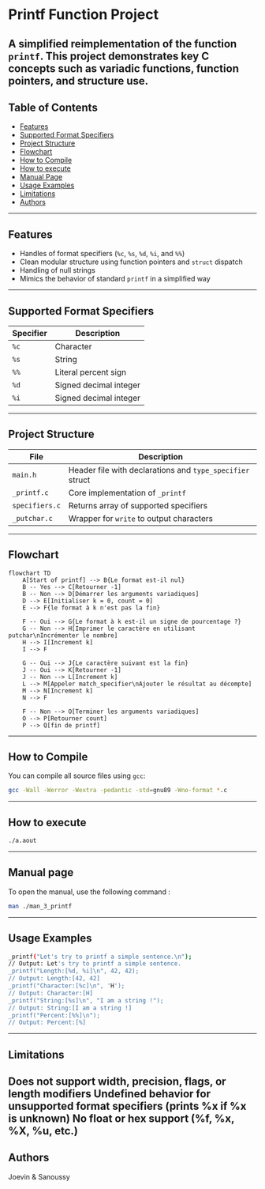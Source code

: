 # Printf Function Project
A simplified reimplementation of the function `printf`. This project demonstrates key C concepts such as variadic functions, function pointers, and structure use.
---
## Table of Contents
- [Features](#features)
- [Supported Format Specifiers](#supported-format-specifiers)
- [Project Structure](#project-structure)
- [Flowchart](#flowchart)
- [How to Compile](#how-to-compile)
- [How to execute](#how-to-execute)
- [Manual Page](#Manual-page)
- [Usage Examples](#usage-examples)
- [Limitations](#limitations)
- [Authors](#authors)
---
## Features
- Handles of format specifiers (`%c`, `%s`, `%d`, `%i`, and `%%`)
- Clean modular structure using function pointers and `struct` dispatch
- Handling of null strings
- Mimics the behavior of standard `printf` in a simplified way
---
## Supported Format Specifiers
| Specifier | Description                   |
|-----------|-------------------------------|
| `%c`      | Character                     |
| `%s`      | String                        |
| `%%`      | Literal percent sign          |
| `%d`      | Signed decimal integer        |
| `%i`      | Signed decimal integer        |
---
## Project Structure
| File               | Description |
|--------------------|-------------|
| `main.h`           | Header file with declarations and `type_specifier` struct |
| `_printf.c`        | Core implementation of `_printf` |
| `specifiers.c`     | Returns array of supported specifiers |
| `_putchar.c`       | Wrapper for `write` to output characters |
---
## Flowchart

```mermaid
flowchart TD
    A[Start of printf] --> B{Le format est-il nul}
    B -- Yes --> C[Retourner -1]
    B -- Non --> D[Démarrer les arguments variadiques]
    D --> E[Initialiser k = 0, count = 0]
    E --> F{le format à k n'est pas la fin}

    F -- Oui --> G{Le format à k est-il un signe de pourcentage ?}
    G -- Non --> H[Imprimer le caractère en utilisant putchar\nIncrémenter le nombre]
    H --> I[Increment k]
    I --> F

    G -- Oui --> J{Le caractère suivant est la fin}
    J -- Oui --> K[Retourner -1]
    J -- Non --> L[Increment k]
    L --> M[Appeler match_specifier\nAjouter le résultat au décompte]
    M --> N[Increment k]
    N --> F

    F -- Non --> O[Terminer les arguments variadiques]
    O --> P[Retourner count]
    P --> Q[fin de printf]
```
---
## How to Compile
You can compile all source files using `gcc`:
```bash
gcc -Wall -Werror -Wextra -pedantic -std=gnu89 -Wno-format *.c
```
---
## How to execute
```bash
./a.aout
```
---
## Manual page
To open the manual, use the following command :
```bash
man ./man_3_printf
```
---
## Usage Examples
```bash
_printf("Let's try to printf a simple sentence.\n");
// Output: Let's try to printf a simple sentence.
_printf("Length:[%d, %i]\n", 42, 42);
// Output: Length:[42, 42]
_printf("Character:[%c]\n", 'H');
// Output: Character:[H]
_printf("String:[%s]\n", "I am a string !");
// Output: String:[I am a string !]
_printf("Percent:[%%]\n");
// Output: Percent:[%]
```
---
## Limitations
Does not support width, precision, flags, or length modifiers
Undefined behavior for unsupported format specifiers (prints %x if %x is unknown)
No float or hex support (%f, %x, %X, %u, etc.)
---

## Authors
Joevin & Sanoussy






